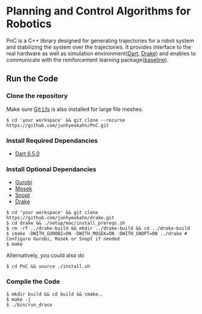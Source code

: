 # Planning and Control Algorithms for Robotics
PnC is a C++ library designed for generating trajectories for a robot system
and stabilizing the system over the trajectories. It provides interface to the
real hardware as well as simulation
environment([Dart](https://github.com/junhyeokahn/dart),
[Drake](https://github.com/junhyeokahn/drake)) and enables to communicate with
the reinforcement learning package([baseline](https://github.com/openai/baselines)).

## Run the Code

### Clone the repository
Make sure [Git Lfs](https://git-lfs.github.com/) is also installed for large file meshes.
```
$ cd 'your workspace' && git clone --recurse https://github.com/junhyeokahn/PnC.git
```

### Install Required Dependancies
- [Dart 6.5.0](https://dartsim.github.io/install_dart_on_mac.html)

### Install Optional Dependancies
- [Gurobi](http://www.gurobi.com/)
- [Mosek](https://www.mosek.com/)
- [Snopt](http://ccom.ucsd.edu/~optimizers)
- [Drake](https://github.com/junhyeokahn/drake)
```
$ cd 'your workspace' && git clone https://github.com/junhyeokahn/drake.git
$ cd drake && ./setup/mac/install_prereqs.sh
$ rm -rf ../drake-build && mkdir ../drake-build && cd ../drake-build
$ cmake -DWITH_GUROBI=ON -DWITH_MOSEK=ON -DWITH_SNOPT=ON ../drake # Configure Gurobi, Mosek or Snopt if needed
$ make
```
Alternatively, you could also do
```
$ cd PnC && source ./install.sh
```

### Compile the Code
```
$ mkdir build && cd build && cmake..
$ make -j
$ ./bin/run_draco
```
